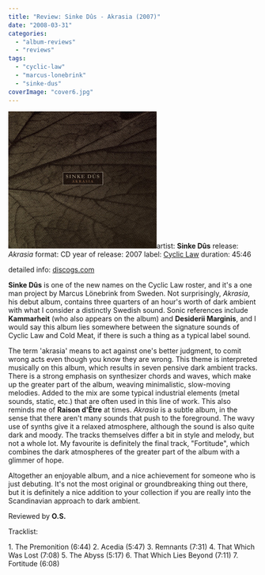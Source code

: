 ```yaml
---
title: "Review: Sinke Dûs - Akrasia (2007)"
date: "2008-03-31"
categories: 
  - "album-reviews"
  - "reviews"
tags: 
  - "cyclic-law"
  - "marcus-lonebrink"
  - "sinke-dus"
coverImage: "cover6.jpg"
---
```


[![](images/cover6.jpg "sinkedus_akrasia")](http://www.eveningoflight.nl/wordpress/wp-content/uploads/2010/05/cover6.jpg "sinkedus_akrasia")artist: **Sinke Dûs** release: _Akrasia_ format: CD year of release: 2007 label: [Cyclic Law](http://www.cycliclaw.com/) duration: 45:46

detailed info: [discogs.com](http://www.discogs.com/Sinke-D%C3%BBs-Akrasia/release/1175167)

**Sinke Dûs** is one of the new names on the Cyclic Law roster, and it's a one man project by Marcus Lönebrink from Sweden. Not surprisingly, _Akrasia_, his debut album, contains three quarters of an hour's worth of dark ambient with what I consider a distinctly Swedish sound. Sonic references include **Kammarheit** (who also appears on the album) and **Desiderii Marginis**, and I would say this album lies somewhere between the signature sounds of Cyclic Law and Cold Meat, if there is such a thing as a typical label sound.

The term 'akrasia' means to act against one's better judgment, to comit wrong acts even though you know they are wrong. This theme is interpreted musically on this album, which results in seven pensive dark ambient tracks. There is a strong emphasis on synthesizer chords and waves, which make up the greater part of the album, weaving minimalistic, slow-moving melodies. Added to the mix are some typical industrial elements (metal sounds, static, etc.) that are often used in this line of work. This also reminds me of **Raison d'Être** at times. _Akrasia_ is a subtle album, in the sense that there aren't many sounds that push to the foreground. The wavy use of synths give it a relaxed atmosphere, although the sound is also quite dark and moody. The tracks themselves differ a bit in style and melody, but not a whole lot. My favourite is definitely the final track, "Fortitude", which combines the dark atmospheres of the greater part of the album with a glimmer of hope.

Altogether an enjoyable album, and a nice achievement for someone who is just debuting. It's not the most original or groundbreaking thing out there, but it is definitely a nice addition to your collection if you are really into the Scandinavian approach to dark ambient.

Reviewed by **O.S.**

Tracklist:

1\. The Premonition (6:44) 2. Acedia (5:47) 3. Remnants (7:31) 4. That Which Was Lost (7:08) 5. The Abyss (5:17) 6. That Which Lies Beyond (7:11) 7. Fortitude (6:08)
